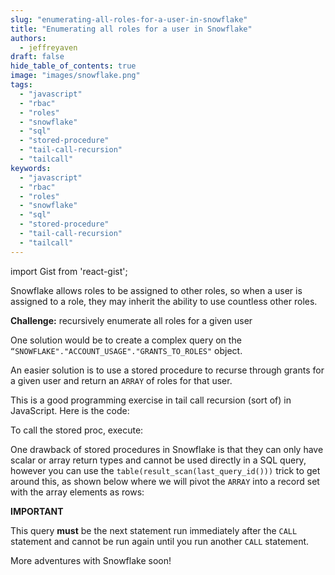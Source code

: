 ```yaml
---
slug: "enumerating-all-roles-for-a-user-in-snowflake"
title: "Enumerating all roles for a user in Snowflake"
authors:	
  - jeffreyaven
draft: false
hide_table_of_contents: true
image: "images/snowflake.png"
tags: 
  - "javascript"
  - "rbac"
  - "roles"
  - "snowflake"
  - "sql"
  - "stored-procedure"
  - "tail-call-recursion"
  - "tailcall"
keywords:	
  - "javascript"
  - "rbac"
  - "roles"
  - "snowflake"
  - "sql"
  - "stored-procedure"
  - "tail-call-recursion"
  - "tailcall"
---
```


import Gist from 'react-gist';

Snowflake allows roles to be assigned to other roles, so when a user is assigned to a role, they may inherit the ability to use countless other roles.

**Challenge:** recursively enumerate all roles for a given user

One solution would be to create a complex query on the `“SNOWFLAKE"."ACCOUNT_USAGE"."GRANTS_TO_ROLES"` object.

An easier solution is to use a stored procedure to recurse through grants for a given user and return an `ARRAY` of roles for that user.

This is a good programming exercise in tail call recursion (sort of) in JavaScript. Here is the code:

<Gist id="9b9985dbf8163ade22b71f2ccf20cb51" 
/>

To call the stored proc, execute:

<Gist id="fbbfaa3b67af828e4d905411567cd031" 
/>

One drawback of stored procedures in Snowflake is that they can only have scalar or array return types and cannot be used directly in a SQL query, however you can use the `table(result_scan(last_query_id()))` trick to get around this, as shown below where we will pivot the `ARRAY` into a record set with the array elements as rows:

<Gist id="6a7e8bc552b87ab1e039f22bacf1b65f" 
/>

__IMPORTANT__

This query **must** be the next statement run immediately after the `CALL` statement and cannot be run again until you run another `CALL` statement.

More adventures with Snowflake soon!
